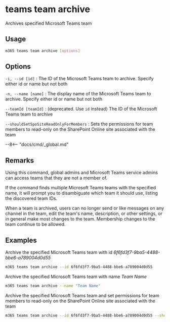 # teams team archive

Archives specified Microsoft Teams team

## Usage

```sh
m365 teams team archive [options]
```

## Options

`-i, --id [id]`
: The ID of the Microsoft Teams team to archive. Specify either id or name but not both

`-n, --name [name]`
: The display name of the Microsoft Teams team to archive. Specify either id or name but not both

`--teamId [teamId]`
: (deprecated. Use `id` instead) The ID of the Microsoft Teams team to archive

`--shouldSetSpoSiteReadOnlyForMembers`
: Sets the permissions for team members to read-only on the SharePoint Online site associated with the team

--8<-- "docs/cmd/_global.md"

## Remarks

Using this command, global admins and Microsoft Teams service admins can access teams that they are not a member of.

If the command finds multiple Microsoft Teams teams with the specified name, it will prompt you to disambiguate which team it should use, listing the discovered team IDs.

When a team is archived, users can no longer send or like messages on any channel in the team, edit the team's name, description, or other settings, or in general make most changes to the team. Membership changes to the team continue to be allowed.


## Examples

Archive the specified Microsoft Teams team with id _6f6fd3f7-9ba5-4488-bbe6-a789004d0d55_

```sh
m365 teams team archive --id 6f6fd3f7-9ba5-4488-bbe6-a789004d0d55
```

Archive the specified Microsoft Teams team with name _Team Name_

```sh
m365 teams team archive --name "Team Name"
```

Archive the specified Microsoft Teams team and set permissions for team members to read-only on the SharePoint Online site associated with the team

```sh
m365 teams team archive --id 6f6fd3f7-9ba5-4488-bbe6-a789004d0d55 --shouldSetSpoSiteReadOnlyForMembers
```
